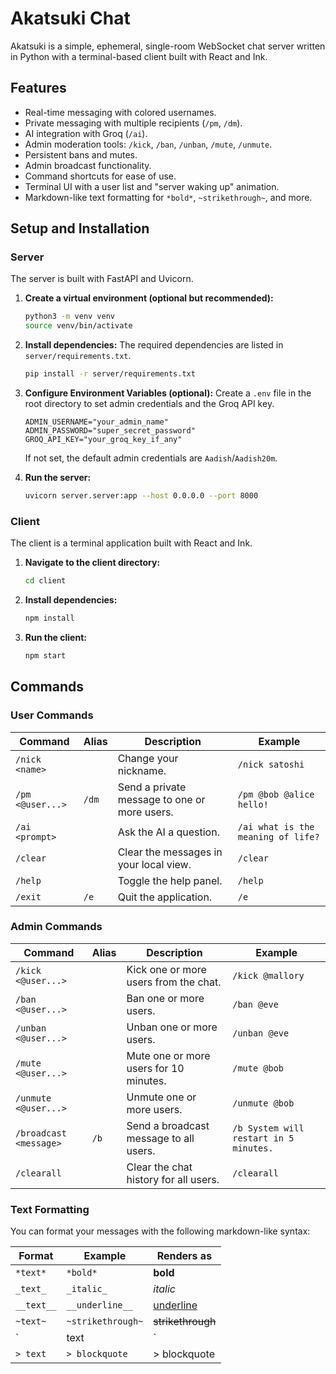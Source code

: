 # Akatsuki Chat

Akatsuki is a simple, ephemeral, single-room WebSocket chat server written in Python with a terminal-based client built with React and Ink.

## Features

- Real-time messaging with colored usernames.
- Private messaging with multiple recipients (`/pm`, `/dm`).
- AI integration with Groq (`/ai`).
- Admin moderation tools: `/kick`, `/ban`, `/unban`, `/mute`, `/unmute`.
- Persistent bans and mutes.
- Admin broadcast functionality.
- Command shortcuts for ease of use.
- Terminal UI with a user list and "server waking up" animation.
- Markdown-like text formatting for `*bold*`, `~strikethrough~`, and more.

## Setup and Installation

### Server

The server is built with FastAPI and Uvicorn.

1.  **Create a virtual environment (optional but recommended):**
    ```bash
    python3 -m venv venv
    source venv/bin/activate
    ```

2.  **Install dependencies:**
    The required dependencies are listed in `server/requirements.txt`.
    ```bash
    pip install -r server/requirements.txt
    ```

3.  **Configure Environment Variables (optional):**
    Create a `.env` file in the root directory to set admin credentials and the Groq API key.
    ```
    ADMIN_USERNAME="your_admin_name"
    ADMIN_PASSWORD="super_secret_password"
    GROQ_API_KEY="your_groq_key_if_any"
    ```
    If not set, the default admin credentials are `Aadish`/`Aadish20m`.

4.  **Run the server:**
    ```bash
    uvicorn server.server:app --host 0.0.0.0 --port 8000
    ```

### Client

The client is a terminal application built with React and Ink.

1.  **Navigate to the client directory:**
    ```bash
    cd client
    ```

2.  **Install dependencies:**
    ```bash
    npm install
    ```

3.  **Run the client:**
    ```bash
    npm start
    ```

## Commands

### User Commands

| Command | Alias | Description | Example |
| --- | --- | --- | --- |
| `/nick <name>` | | Change your nickname. | `/nick satoshi` |
| `/pm <@user...>` | `/dm` | Send a private message to one or more users. | `/pm @bob @alice hello!` |
| `/ai <prompt>` | | Ask the AI a question. | `/ai what is the meaning of life?` |
| `/clear` | | Clear the messages in your local view. | `/clear` |
| `/help` | | Toggle the help panel. | `/help` |
| `/exit` | `/e` | Quit the application. | `/e` |

### Admin Commands

| Command | Alias | Description | Example |
| --- | --- | --- | --- |
| `/kick <@user...>` | | Kick one or more users from the chat. | `/kick @mallory` |
| `/ban <@user...>` | | Ban one or more users. | `/ban @eve` |
| `/unban <@user...>` | | Unban one or more users. | `/unban @eve` |
| `/mute <@user...>` | | Mute one or more users for 10 minutes. | `/mute @bob` |
| `/unmute <@user...>` | | Unmute one or more users. | `/unmute @bob` |
| `/broadcast <message>` | `/b` | Send a broadcast message to all users. | `/b System will restart in 5 minutes.` |
| `/clearall` | | Clear the chat history for all users. | `/clearall` |

### Text Formatting

You can format your messages with the following markdown-like syntax:

| Format | Example | Renders as |
| --- | --- | --- |
| `*text*` | `*bold*` | **bold** |
| `_text_` | `_italic_` | *italic* |
| `__text__` | `__underline__` | <u>underline</u> |
| `~text~` | `~strikethrough~` | ~~strikethrough~~ |
| `|text|` | `|obfuscated|` | ██████████ |
| `> text` | `> blockquote` | > blockquote |
